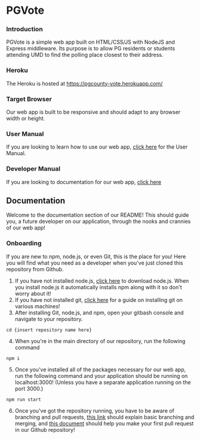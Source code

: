 # PGVote
### Introduction
PGVote is a simple web app built on HTML/CSS/JS with NodeJS and Express middleware. Its purpose is to allow PG residents or students attending UMD to find the polling place closest to their address.
### Heroku
The Heroku is hosted at https://pgcounty-vote.herokuapp.com/
### Target Browser
Our web app is built to be responsive and should adapt to any browser width or height.
### User Manual
If you are looking to learn how to use our web app, [click here](./docs/user.md) for the User Manual.
### Developer Manual
If you are looking to documentation for our web app, [click here](##Documentation)
## Documentation
Welcome to the documentation section of our README! This should guide you, a future developer on our application, through the nooks and crannies of our web app!
### Onboarding
If you are new to npm, node.js, or even Git, this is the place for you! Here you will find what you need as a developer when you've just cloned this repository from Github.
1. If you have not installed node.js, [click here](https://nodejs.org/en/) to download node.js. When you install node.js it automatically installs npm along with it so don't worry about it!
2. If you have not installed git, [click here](https://git-scm.com/book/en/v2/Getting-Started-Installing-Git) for a guide on installing git on various machines!
3. After installing Git, node.js, and npm, open your gitbash console and navigate to your repository.
```
cd {insert repository name here}
```
4. When you're in the main directory of our repository, run the following command
```
npm i
```
5. Once you've installed all of the packages necessary for our web app, run the following command and your application should be running on localhost:3000! (Unless you have a separate application running on the port 3000.)
```
npm run start
```
6. Once you've got the repository running, you have to be aware of branching and pull requests, [this link](https://git-scm.com/book/en/v2/Git-Branching-Basic-Branching-and-Merging) should explain basic branching and merging, and [this document](./docs/pull-requests.md) should help you make your first pull request in our Github repository!